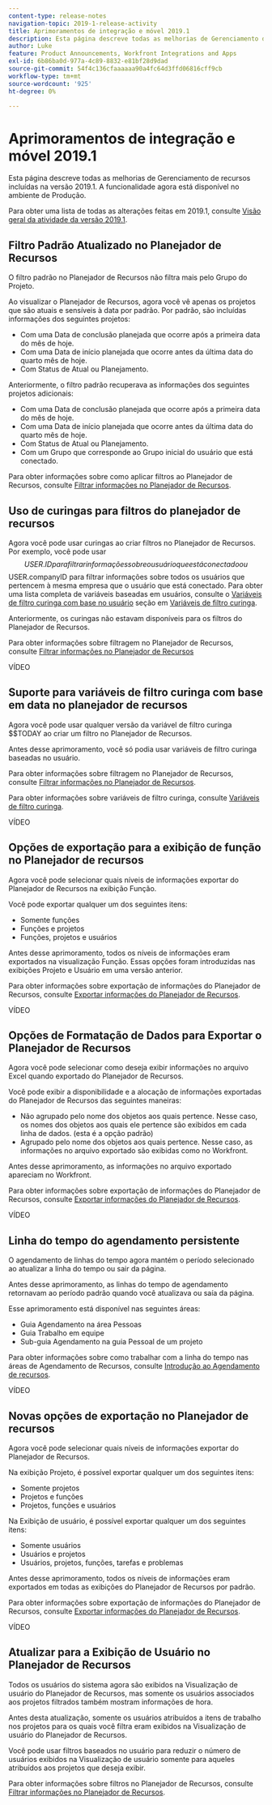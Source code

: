 ```yaml
---
content-type: release-notes
navigation-topic: 2019-1-release-activity
title: Aprimoramentos de integração e móvel 2019.1
description: Esta página descreve todas as melhorias de Gerenciamento de recursos incluídas na versão 2019.1. A funcionalidade agora está disponível no ambiente de Produção.
author: Luke
feature: Product Announcements, Workfront Integrations and Apps
exl-id: 6b86ba0d-977a-4c89-8832-e81bf28d9dad
source-git-commit: 54f4c136cfaaaaaa90a4fc64d3ffd06816cff9cb
workflow-type: tm+mt
source-wordcount: '925'
ht-degree: 0%

---
```


# Aprimoramentos de integração e móvel 2019.1

Esta página descreve todas as melhorias de Gerenciamento de recursos incluídas na versão 2019.1. A funcionalidade agora está disponível no ambiente de Produção.

Para obter uma lista de todas as alterações feitas em 2019.1, consulte [Visão geral da atividade da versão 2019.1](../../../../product-announcements/product-releases/quarterly-release-archive/2019.1-release-activity/2019.1-release-activity-overview.md).

## Filtro Padrão Atualizado no Planejador de Recursos

O filtro padrão no Planejador de Recursos não filtra mais pelo Grupo do Projeto.

Ao visualizar o Planejador de Recursos, agora você vê apenas os projetos que são atuais e sensíveis à data por padrão. Por padrão, são incluídas informações dos seguintes projetos:

* Com uma Data de conclusão planejada que ocorre após a primeira data do mês de hoje.
* Com uma Data de início planejada que ocorre antes da última data do quarto mês de hoje.
* Com Status de Atual ou Planejamento.

Anteriormente, o filtro padrão recuperava as informações dos seguintes projetos adicionais:

* Com uma Data de conclusão planejada que ocorre após a primeira data do mês de hoje.
* Com uma Data de início planejada que ocorre antes da última data do quarto mês de hoje.
* Com Status de Atual ou Planejamento.
* Com um Grupo que corresponde ao Grupo inicial do usuário que está conectado.

Para obter informações sobre como aplicar filtros ao Planejador de Recursos, consulte [Filtrar informações no Planejador de Recursos](../../../../resource-mgmt/resource-planning/filter-resource-planner.md).

## Uso de curingas para filtros do planejador de recursos

Agora você pode usar curingas ao criar filtros no Planejador de Recursos. Por exemplo, você pode usar $$USER.ID para filtrar informações sobre o usuário que está conectado ou $$USER.companyID para filtrar informações sobre todos os usuários que pertencem à mesma empresa que o usuário que está conectado. Para obter uma lista completa de variáveis baseadas em usuários, consulte o [Variáveis de filtro curinga com base no usuário](../../../../reports-and-dashboards/reports/reporting-elements/understand-wildcard-filter-variables.md#user-based-variables) seção em [Variáveis de filtro curinga](../../../../reports-and-dashboards/reports/reporting-elements/understand-wildcard-filter-variables.md).

Anteriormente, os curingas não estavam disponíveis para os filtros do Planejador de Recursos.

Para obter informações sobre filtragem no Planejador de Recursos, consulte [Filtrar informações no Planejador de Recursos](../../../../resource-mgmt/resource-planning/filter-resource-planner.md)

VÍDEO

## Suporte para variáveis de filtro curinga com base em data no planejador de recursos

Agora você pode usar qualquer versão da variável de filtro curinga $$TODAY ao criar um filtro no Planejador de Recursos.

Antes desse aprimoramento, você só podia usar variáveis de filtro curinga baseadas no usuário.

Para obter informações sobre filtragem no Planejador de Recursos, consulte [Filtrar informações no Planejador de Recursos](../../../../resource-mgmt/resource-planning/filter-resource-planner.md).

Para obter informações sobre variáveis de filtro curinga, consulte [Variáveis de filtro curinga](../../../../reports-and-dashboards/reports/reporting-elements/understand-wildcard-filter-variables.md).

VÍDEO

## Opções de exportação para a exibição de função no Planejador de recursos

Agora você pode selecionar quais níveis de informações exportar do Planejador de Recursos na exibição Função.

Você pode exportar qualquer um dos seguintes itens:

* Somente funções
* Funções e projetos
* Funções, projetos e usuários

Antes desse aprimoramento, todos os níveis de informações eram exportados na visualização Função. Essas opções foram introduzidas nas exibições Projeto e Usuário em uma versão anterior.

Para obter informações sobre exportação de informações do Planejador de Recursos, consulte [Exportar informações do Planejador de Recursos](../../../../resource-mgmt/resource-planning/export-resource-planner.md).

VÍDEO

## Opções de Formatação de Dados para Exportar o Planejador de Recursos

Agora você pode selecionar como deseja exibir informações no arquivo Excel quando exportado do Planejador de Recursos.

Você pode exibir a disponibilidade e a alocação de informações exportadas do Planejador de Recursos das seguintes maneiras:

* Não agrupado pelo nome dos objetos aos quais pertence. Nesse caso, os nomes dos objetos aos quais ele pertence são exibidos em cada linha de dados. (esta é a opção padrão)
* Agrupado pelo nome dos objetos aos quais pertence. Nesse caso, as informações no arquivo exportado são exibidas como no Workfront.

Antes desse aprimoramento, as informações no arquivo exportado apareciam no Workfront.

Para obter informações sobre exportação de informações do Planejador de Recursos, consulte [Exportar informações do Planejador de Recursos](../../../../resource-mgmt/resource-planning/export-resource-planner.md).

VÍDEO

## Linha do tempo do agendamento persistente

O agendamento de linhas do tempo agora mantém o período selecionado ao atualizar a linha do tempo ou sair da página.

Antes desse aprimoramento, as linhas do tempo de agendamento retornavam ao período padrão quando você atualizava ou saía da página.

Esse aprimoramento está disponível nas seguintes áreas:

* Guia Agendamento na área Pessoas
* Guia Trabalho em equipe
* Sub-guia Agendamento na guia Pessoal de um projeto

Para obter informações sobre como trabalhar com a linha do tempo nas áreas de Agendamento de Recursos, consulte [Introdução ao Agendamento de recursos](../../../../resource-mgmt/resource-scheduling/get-started-resource-scheduling.md).

VÍDEO

## Novas opções de exportação no Planejador de recursos

Agora você pode selecionar quais níveis de informações exportar do Planejador de Recursos.

Na exibição Projeto, é possível exportar qualquer um dos seguintes itens:

* Somente projetos
* Projetos e funções
* Projetos, funções e usuários

Na Exibição de usuário, é possível exportar qualquer um dos seguintes itens:

* Somente usuários
* Usuários e projetos
* Usuários, projetos, funções, tarefas e problemas

Antes desse aprimoramento, todos os níveis de informações eram exportados em todas as exibições do Planejador de Recursos por padrão.

Para obter informações sobre exportação de informações do Planejador de Recursos, consulte [Exportar informações do Planejador de Recursos](../../../../resource-mgmt/resource-planning/export-resource-planner.md).

VÍDEO

## Atualizar para a Exibição de Usuário no Planejador de Recursos

Todos os usuários do sistema agora são exibidos na Visualização de usuário do Planejador de Recursos, mas somente os usuários associados aos projetos filtrados também mostram informações de hora.

Antes desta atualização, somente os usuários atribuídos a itens de trabalho nos projetos para os quais você filtra eram exibidos na Visualização de usuário do Planejador de Recursos.

Você pode usar filtros baseados no usuário para reduzir o número de usuários exibidos na Visualização de usuário somente para aqueles atribuídos aos projetos que deseja exibir.

Para obter informações sobre filtros no Planejador de Recursos, consulte [Filtrar informações no Planejador de Recursos](../../../../resource-mgmt/resource-planning/filter-resource-planner.md).
